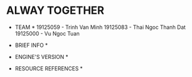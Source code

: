 # ALWAY TOGETHER

* TEAM *
19125059 - Trinh Van Minh
19125083 - Thai Ngoc Thanh Dat
19125000 - Vu Ngoc Tuan

* BRIEF INFO * 
 
* ENGINE'S VERSION *

* RESOURCE REFERENCES *
